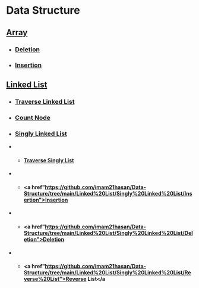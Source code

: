 # Data Structure

## <a href="https://github.com/imam21hasan/Data-Structure/tree/main/Array">Array</a>
- ### <a href="https://github.com/imam21hasan/Data-Structure/tree/main/Array/Deletion">Deletion</a>
- ### <a href="https://github.com/imam21hasan/Data-Structure/tree/main/Array/Insertion">Insertion</a>

## <a href="https://github.com/imam21hasan/Data-Structure/tree/main/Linked%20List">Linked List</a>
- ### <a href="https://github.com/imam21hasan/Data-Structure/tree/main/Linked%20List/Traverse%20Linked%20List">Traverse Linked List</a>
- ### <a href="https://github.com/imam21hasan/Data-Structure/tree/main/Linked%20List/Count%20Node">Count Node</a>
- ### <a href="https://github.com/imam21hasan/Data-Structure/tree/main/Linked%20List/Singly%20Linked%20List">Singly Linked List</a>
- - #### <a href="https://github.com/imam21hasan/Data-Structure/tree/main/Linked%20List/Singly%20Linked%20List/Traverse%20Singly%20List">Traverse Singly List</a>
- - #### <a href"https://github.com/imam21hasan/Data-Structure/tree/main/Linked%20List/Singly%20Linked%20List/Insertion">Insertion</a>
- - #### <a href"https://github.com/imam21hasan/Data-Structure/tree/main/Linked%20List/Singly%20Linked%20List/Deletion">Deletion</a>
- - #### <a href"https://github.com/imam21hasan/Data-Structure/tree/main/Linked%20List/Singly%20Linked%20List/Reverse%20List">Reverse List</a

